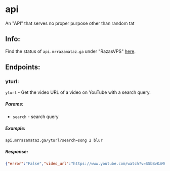 # api
An "API" that serves no proper purpose other than random tat

## Info:
Find the status of `api.mrrazamataz.ga` under "RazasVPS" [here](https://status.mrrazamataz.ga/).


## Endpoints:  

### yturl:  
`yturl` - Get the video URL of a video on YouTube with a search query.   
##### Params:
* `search` - search query
##### Example:
```
api.mrrazamataz.ga/yturl?search=song 2 blur
```
##### Response:
```json
{"error":"False","video_url":"https://www.youtube.com/watch?v=SSbBvKaM6sk"}
```